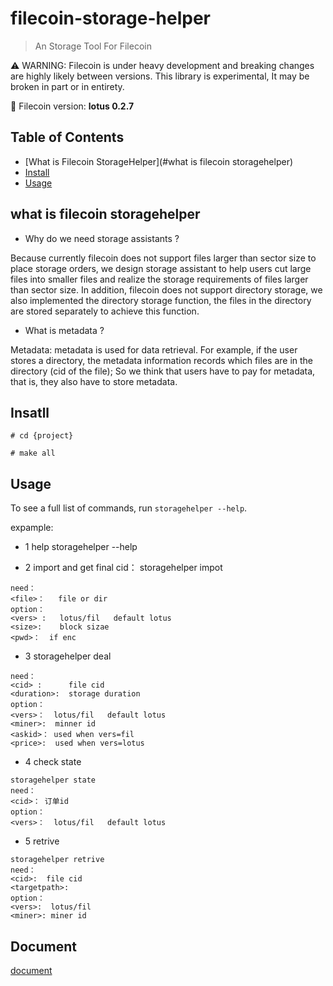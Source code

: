 # filecoin-storage-helper

> An Storage Tool For Filecoin

⚠️ WARNING: Filecoin is under heavy development and breaking changes are highly likely between versions. This library is experimental, It may be broken in part or in entirety.

🧩 Filecoin version: **lotus 0.2.7**



## Table of Contents

- [What is Filecoin StorageHelper](#what is filecoin storagehelper)
- [Install](#Insatll)
- [Usage](#Usage)

## what is filecoin storagehelper

- Why do we need storage assistants ?

Because currently filecoin does not support files larger than sector size to place storage orders, we design storage assistant to help users cut large files into smaller files and realize the storage requirements of files larger than sector size. In addition, filecoin does not support directory storage, we also implemented the directory storage function, the files in the directory are stored separately to achieve this function.

-  What is metadata ?

Metadata: metadata is used for data retrieval. For example, if the user stores a directory, the metadata information records which files are in the directory (cid of the file); So we think that users have to pay for metadata, that is, they also have to store metadata.

## Insatll

```shell
# cd {project}

# make all
```



## Usage

To see a full list of commands, run `storagehelper --help`.

expample:

- 1 help
storagehelper --help

- 2 import and get final cid： storagehelper impot
```
need： 
<file>：   file or dir
option：
<vers> :   lotus/fil   default lotus
<size>:    block sizae
<pwd>：  if enc
```

- 3 storagehelper deal
```
need：
<cid> :      file cid
<duration>:	 storage duration
option：
<vers>：  lotus/fil   default lotus
<miner>:  minner id
<askid>： used when vers=fil
<price>:  used when vers=lotus
```

- 4 check state
```
storagehelper state
need：
<cid>： 订单id
option：
<vers>：  lotus/fil   default lotus
```

- 5 retrive
```
storagehelper retrive
need：
<cid>:  file cid
<targetpath>:  
option：
<vers>:  lotus/fil 
<miner>: miner id
```

## Document
[document](/doc/Readme.md)

